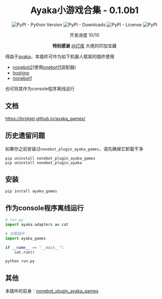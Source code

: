 <div align="center">

# Ayaka小游戏合集 - 0.1.0b1

![PyPI - Python Version](https://img.shields.io/pypi/pyversions/ayaka_games)
![PyPI - Downloads](https://img.shields.io/pypi/dm/ayaka_games)
![PyPI - License](https://img.shields.io/pypi/l/ayaka_games)
![PyPI](https://img.shields.io/pypi/v/ayaka_games)

开发进度 10/10

**特别感谢**  [@灯夜](https://github.com/lunexnocty/Meiri) 大佬的印加宝藏

</div>

得益于[ayaka](https://github.com/bridgeL/ayaka)，本插件可作为如下机器人框架的插件使用

- [nonebot2](https://github.com/nonebot/nonebot2)(使用[onebot11](https://github.com/nonebot/adapter-onebot)适配器)
- [hoshino](https://github.com/Ice-Cirno/HoshinoBot)
- [nonebot1](https://github.com/nonebot/nonebot)

也可将其作为console程序离线运行

## 文档

https://bridgel.github.io/ayaka_games/

## 历史遗留问题

如果你之前安装过`nonebot_plugin_ayaka_games`，请先确保它卸载干净

```
pip uninstall nonebot_plugin_ayaka_games
pip uninstall nonebot_plugin_ayaka
```

## 安装

```
pip install ayaka_games
```

## 作为console程序离线运行

```py
# run.py
import ayaka.adapters as cat

# 加载插件
import ayaka_games

if __name__ == "__main__":
    cat.run()
```

```
python run.py
```

## 其他

本插件的前身：[nonebot_plugin_ayaka_games](https://github.com/bridgeL/nonebot-plugin-ayaka-games)
